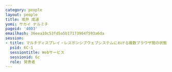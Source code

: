 ```yaml
---
category: people
layout: people
title: 坂井 成道
yomi: サカイ ナルミチ
pageid: '4003'
emailhash: 36eea10c53fd5a5b17173904f593a6da
session:
- title: マルチディスプレイ・レスポンシブウェブシステムにおける複数ブラウザ間の状態共有
  psid: 6C-1
  sessiontitle: Webサービス
  sessionid: 6c
  role: 発表者
---
```

